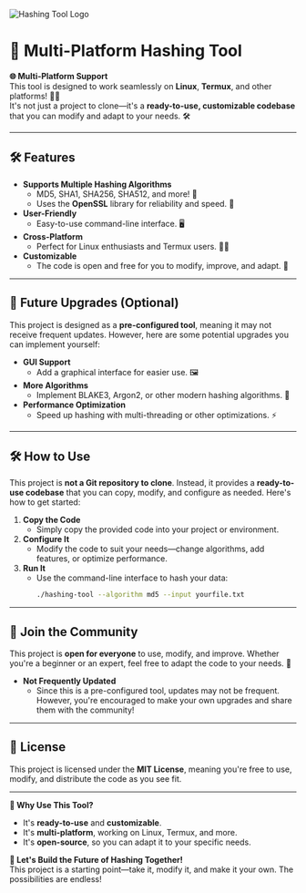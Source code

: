 ![Hashing Tool Logo](https://i.imgur.com/seusexemplo.png)

# 🔐 Multi-Platform Hashing Tool

**🌐 Multi-Platform Support**  
This tool is designed to work seamlessly on **Linux**, **Termux**, and other platforms! 🐧📱  
It's not just a project to clone—it's a **ready-to-use, customizable codebase** that you can modify and adapt to your needs. 🛠️  

---

## 🛠️ Features  
- **Supports Multiple Hashing Algorithms**  
  - MD5, SHA1, SHA256, SHA512, and more! 🔑  
  - Uses the **OpenSSL** library for reliability and speed. 🚀  
- **User-Friendly**  
  - Easy-to-use command-line interface. 🖥️  
- **Cross-Platform**  
  - Perfect for Linux enthusiasts and Termux users. 🐧📱  
- **Customizable**  
  - The code is open and free for you to modify, improve, and adapt. 🧩  

---

## 🚀 Future Upgrades (Optional)  
This project is designed as a **pre-configured tool**, meaning it may not receive frequent updates. However, here are some potential upgrades you can implement yourself:  
- **GUI Support**  
  - Add a graphical interface for easier use. 🖼️  
- **More Algorithms**  
  - Implement BLAKE3, Argon2, or other modern hashing algorithms. 🔐  
- **Performance Optimization**  
  - Speed up hashing with multi-threading or other optimizations. ⚡  

---

## 🛠️ How to Use  
This project is **not a Git repository to clone**. Instead, it provides a **ready-to-use codebase** that you can copy, modify, and configure as needed. Here's how to get started:  

1. **Copy the Code**  
   - Simply copy the provided code into your project or environment.  
2. **Configure It**  
   - Modify the code to suit your needs—change algorithms, add features, or optimize performance.  
3. **Run It**  
   - Use the command-line interface to hash your data:  
     ```bash  
     ./hashing-tool --algorithm md5 --input yourfile.txt  
     ```  

---

## 🤝 Join the Community  
This project is **open for everyone** to use, modify, and improve. Whether you're a beginner or an expert, feel free to adapt the code to your needs. 🌟  
- **Not Frequently Updated**  
  - Since this is a pre-configured tool, updates may not be frequent. However, you're encouraged to make your own upgrades and share them with the community!  

---

## 📜 License  
This project is licensed under the **MIT License**, meaning you're free to use, modify, and distribute the code as you see fit.  

---

**🌟 Why Use This Tool?**  
- It's **ready-to-use** and **customizable**.  
- It's **multi-platform**, working on Linux, Termux, and more.  
- It's **open-source**, so you can adapt it to your specific needs.  

**🚀 Let's Build the Future of Hashing Together!**  
This project is a starting point—take it, modify it, and make it your own. The possibilities are endless!  
